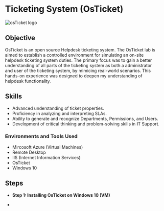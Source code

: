 # Ticketing System (OsTicket)
<img src="https://i.imgur.com/Clzj7Xs.png" alt="osTicket logo"/>

## Objective


OsTicket is an open source Helpdesk ticketing system. The OsTicket lab is aimed to establish a controlled environment for simulating an on-site helpdesk ticketing system duties. The primary focus was to gain a better understanding of all parts of the ticketing system as both a administrator and user of the ticketing system, by mimicing real-world scenarios. This hands-on experience was designed to deepen my understanding of helpdesk functionality.

## Skills
- Advanced understanding of ticket properties.
- Proficiency in analyzing and interpreting SLAs.
- Ability to generate and recognize Departments, Permissions, and Users.
- Development of critical thinking and problem-solving skills in IT Support.

### Environments and Tools Used

- Mircosoft Azure (Virtual Machines)
- Remote Desktop
- IIS (Internet Information Services)
- OsTicket
- Windows 10

## Steps
* **Step 1: Installing OsTicket on Windows 10 (VM)**<p>
- 
  

